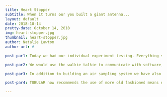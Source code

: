 ```yaml
---
title: Heart Stopper
subtitle: When it turns our you built a giant antenna...
layout: default
date: 2018-10-14
pretty-date: October 14, 2018
img: heart-stopper.jpg
thumbnail: heart-stopper.jpg
author: Natalie Lawton
author-url: #

post-par1: Today we had our individual experiment testing. Everything started pretty well. We mounted everything into the gondola, no problems. We plugged the power in, no problems. We connected the E-link cable, no problems. Then we begin e-link testing. Enter problems.

post-par2: We would use the walkie talkie to communicate with software, who were up on the balcony, to see if there were any problems. The board would appear to reset or the temperature sensors would stop giving data. Everytime we asked them over the walkie talkie if there were any problems there would seem to be problems. But then we could also go longer stretches of time with no problems. But for sure everytime we used the walkie talkie to ask if there were any problems a problem would suddenly appear. Which is when the penny dropped. The problem occurs every time we talk, every time we turn on the walkie talkie. 

post-par3: In addition to building an air sampling system we have also apparently built a reasonably sized antenna. So when we talk to close to the experiment on the walkie talkie it interferes with our experiment and causes an steep increase of blood pressure in TUBULAR team members.

post-par4: TUBULAR now recommends the use of more old fashioned means of communication such as two tin cans and a piece of string, smoke signals, flag semaphores, carrier pidgeon or just shouting really, really loud.

---
```

